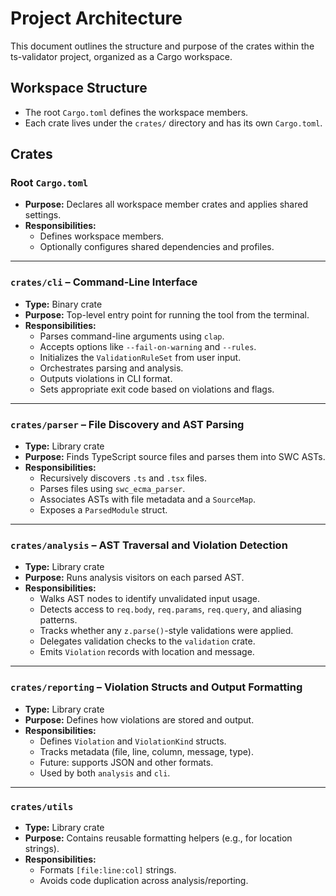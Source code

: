 # Project Architecture

This document outlines the structure and purpose of the crates within the ts-validator project, organized as a Cargo workspace.

## Workspace Structure

- The root `Cargo.toml` defines the workspace members.
- Each crate lives under the `crates/` directory and has its own `Cargo.toml`.

## Crates

### Root `Cargo.toml`
- **Purpose:** Declares all workspace member crates and applies shared settings.
- **Responsibilities:**
    - Defines workspace members.
    - Optionally configures shared dependencies and profiles.

---

### `crates/cli` – **Command-Line Interface**
- **Type:** Binary crate
- **Purpose:** Top-level entry point for running the tool from the terminal.
- **Responsibilities:**
    - Parses command-line arguments using `clap`.
    - Accepts options like `--fail-on-warning` and `--rules`.
    - Initializes the `ValidationRuleSet` from user input.
    - Orchestrates parsing and analysis.
    - Outputs violations in CLI format.
    - Sets appropriate exit code based on violations and flags.

---

### `crates/parser` – **File Discovery and AST Parsing**
- **Type:** Library crate
- **Purpose:** Finds TypeScript source files and parses them into SWC ASTs.
- **Responsibilities:**
    - Recursively discovers `.ts` and `.tsx` files.
    - Parses files using `swc_ecma_parser`.
    - Associates ASTs with file metadata and a `SourceMap`.
    - Exposes a `ParsedModule` struct.

---

### `crates/analysis` – **AST Traversal and Violation Detection**
- **Type:** Library crate
- **Purpose:** Runs analysis visitors on each parsed AST.
- **Responsibilities:**
    - Walks AST nodes to identify unvalidated input usage.
    - Detects access to `req.body`, `req.params`, `req.query`, and aliasing patterns.
    - Tracks whether any `z.parse()`-style validations were applied.
    - Delegates validation checks to the `validation` crate.
    - Emits `Violation` records with location and message.

---

### `crates/reporting` – **Violation Structs and Output Formatting**
- **Type:** Library crate
- **Purpose:** Defines how violations are stored and output.
- **Responsibilities:**
    - Defines `Violation` and `ViolationKind` structs.
    - Tracks metadata (file, line, column, message, type).
    - Future: supports JSON and other formats.
    - Used by both `analysis` and `cli`.

---

### `crates/utils`
- **Type:** Library crate 
- **Purpose:** Contains reusable formatting helpers (e.g., for location strings).
- **Responsibilities:**
    - Formats `[file:line:col]` strings.
    - Avoids code duplication across analysis/reporting.
